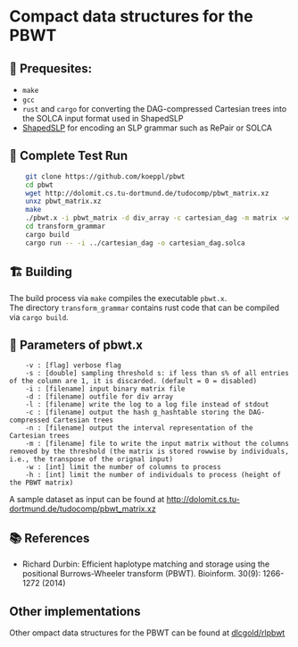 # Compact data structures for the PBWT 

## 🧰 Prequesites:
 - `make` 
 - `gcc`
 - `rust` and `cargo` for converting the DAG-compressed Cartesian trees into the SOLCA input format used in ShapedSLP
 - [ShapedSLP](https://github.com/itomomoti/ShapedSlp) for encoding an SLP grammar such as RePair or SOLCA

## 🚀 Complete Test Run
```bash
	git clone https://github.com/koeppl/pbwt
	cd pbwt
	wget http://dolomit.cs.tu-dortmund.de/tudocomp/pbwt_matrix.xz
	unxz pbwt_matrix.xz
	make
	./pbwt.x -i pbwt_matrix -d div_array -c cartesian_dag -m matrix -w 30 -h 30
	cd transform_grammar
	cargo build
	cargo run -- -i ../cartesian_dag -o cartesian_dag.solca
```

## 🏗️ Building

The build process via `make` compiles the executable `pbwt.x`.  
The directory `transform_grammar` contains rust code that can be compiled via `cargo build`.

## 🎌 Parameters of pbwt.x

```
	-v : [flag] verbose flag 
	-s : [double] sampling threshold s: if less than s% of all entries of the column are 1, it is discarded. (default = 0 = disabled) 
	-i : [filename] input binary matrix file 
	-d : [filename] outfile for div array 
	-l : [filename] write the log to a log file instead of stdout 
	-c : [filename] output the hash g_hashtable storing the DAG-compressed Cartesian trees 
	-n : [filename] output the interval representation of the Cartesian trees 
	-m : [filename] file to write the input matrix without the columns removed by the threshold (the matrix is stored rowwise by individuals, i.e., the transpose of the orignal input)
	-w : [int] limit the number of columns to process 
	-h : [int] limit the number of individuals to process (height of the PBWT matrix)
```

A sample dataset as input can be found at http://dolomit.cs.tu-dortmund.de/tudocomp/pbwt_matrix.xz

## 📚 References
- Richard Durbin: Efficient haplotype matching and storage using the positional Burrows-Wheeler transform (PBWT). Bioinform. 30(9): 1266-1272 (2014)

## Other implementations
Other ompact data structures for the PBWT  can be found at [dlcgold/rlpbwt](https://github.com/dlcgold/rlpbwt/)

